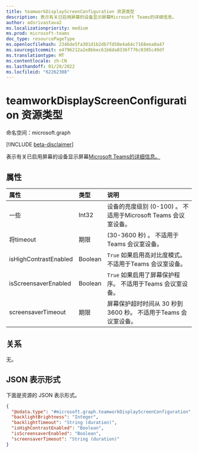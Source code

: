 ```yaml
---
title: teamworkDisplayScreenConfiguration 资源类型
description: 表示有关已启用屏幕的设备显示屏幕Microsoft Teams的详细信息。
author: adsrivastava2
ms.localizationpriority: medium
ms.prod: microsoft-teams
doc_type: resourcePageType
ms.openlocfilehash: 2346de5fa301d1b2db7fd50e4a64c7168eea8a47
ms.sourcegitcommit: e4796212a2e8bbec61b6da8336f776c0305c49df
ms.translationtype: MT
ms.contentlocale: zh-CN
ms.lasthandoff: 01/28/2022
ms.locfileid: "62262308"
---
```

# <a name="teamworkdisplayscreenconfiguration-resource-type"></a>teamworkDisplayScreenConfiguration 资源类型

命名空间：microsoft.graph

[!INCLUDE [beta-disclaimer](../../includes/beta-disclaimer.md)]

表示有关已启用屏幕的设备显示屏幕[Microsoft Teams的详细信息。](../resources/teamworkdevice.md)

## <a name="properties"></a>属性
|属性|类型|说明|
|:---|:---|:---|
|一些|Int32|设备的亮度级别 (0-100) 。 不适用于Microsoft Teams 会议室设备。|
|将timeout|期限| (30-3600 秒) 。 不适用于Teams 会议室设备。|
|isHighContrastEnabled|Boolean|`True` 如果启用高对比度模式。 不适用于Teams 会议室设备。|
|isScreensaverEnabled|Boolean|`True` 如果启用了屏幕保护程序。 不适用于Teams 会议室设备。|
|screensaverTimeout|期限|屏幕保护超时时间从 30 秒到 3600 秒。 不适用于Teams 会议室设备。|

## <a name="relationships"></a>关系
无。

## <a name="json-representation"></a>JSON 表示形式
下面是资源的 JSON 表示形式。
<!-- {
  "blockType": "resource",
  "@odata.type": "microsoft.graph.teamworkDisplayScreenConfiguration"
}
-->
``` json
{
  "@odata.type": "#microsoft.graph.teamworkDisplayScreenConfiguration",
  "backlightBrightness": "Integer",
  "backlightTimeout": "String (duration)",
  "isHighContrastEnabled": "Boolean",
  "isScreensaverEnabled": "Boolean",
  "screensaverTimeout": "String (duration)"
}
```

